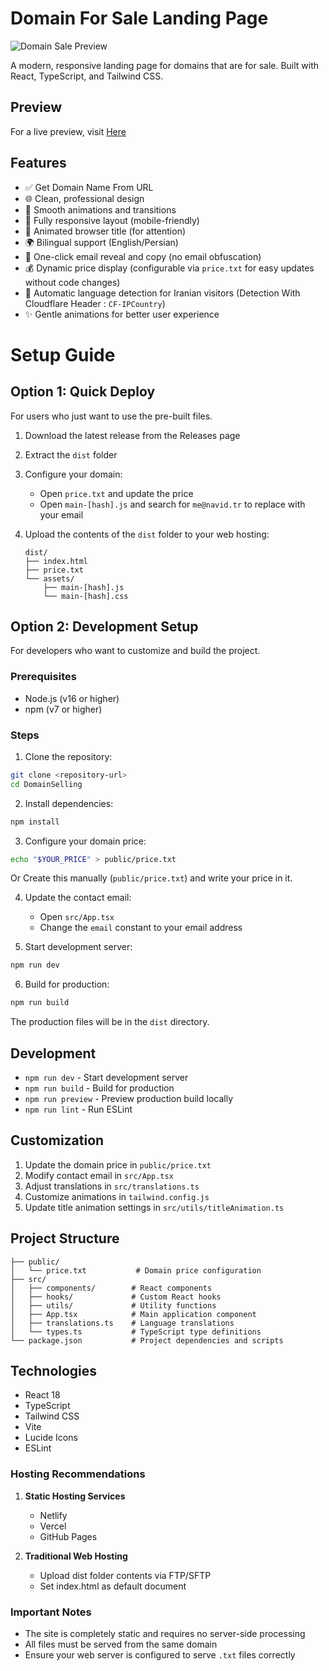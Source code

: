 # Domain For Sale Landing Page 

![Domain Sale Preview](https://i.ibb.co/QCfB7Xz/Screenshot-2025-01-03-at-12-15-26-PM.png)

A modern, responsive landing page for domains that are for sale. Built with React, TypeScript, and Tailwind CSS.
## Preview
For a live preview, visit [Here](https://domainselling.navid.tr/)


## Features

- ✅ Get Domain Name From URL 
- 🌐 Clean, professional design
- 🎨 Smooth animations and transitions
- 📱 Fully responsive layout (mobile-friendly)
- 🔄 Animated browser title (for attention)
- 🌍 Bilingual support (English/Persian) 
- 📧 One-click email reveal and copy (no email obfuscation)
- 💰 Dynamic price display (configurable via `price.txt` for easy updates without code changes)
- 🎯 Automatic language detection for Iranian visitors (Detection With Cloudflare Header : `CF-IPCountry`)
- ✨ Gentle animations for better user experience


# Setup Guide
## Option 1: Quick Deploy

For users who just want to use the pre-built files.

1. Download the latest release from the Releases page
2. Extract the `dist` folder
3. Configure your domain:
    - Open `price.txt` and update the price
    - Open `main-[hash].js` and search for `me@navid.tr` to replace with your email

4. Upload the contents of the `dist` folder to your web hosting:
   ```
   dist/
   ├── index.html
   ├── price.txt
   └── assets/
       ├── main-[hash].js
       └── main-[hash].css
   ```


## Option 2: Development Setup

For developers who want to customize and build the project.

### Prerequisites
- Node.js (v16 or higher)
- npm (v7 or higher)

### Steps

1. Clone the repository:
```bash
git clone <repository-url>
cd DomainSelling
```

2. Install dependencies:
```bash
npm install
```

3. Configure your domain price:
```bash
echo "$YOUR_PRICE" > public/price.txt
```
Or Create this manually (`public/price.txt`) and write your price in it.

4. Update the contact email:
    - Open `src/App.tsx`
    - Change the `email` constant to your email address

5. Start development server:
```bash
npm run dev
```

6. Build for production:
```bash
npm run build
```

The production files will be in the `dist` directory.

## Development

- `npm run dev` - Start development server
- `npm run build` - Build for production
- `npm run preview` - Preview production build locally
- `npm run lint` - Run ESLint

## Customization

1. Update the domain price in `public/price.txt`
2. Modify contact email in `src/App.tsx`
3. Adjust translations in `src/translations.ts`
4. Customize animations in `tailwind.config.js`
5. Update title animation settings in `src/utils/titleAnimation.ts`



## Project Structure

```
├── public/
│   └── price.txt           # Domain price configuration
├── src/
│   ├── components/        # React components
│   ├── hooks/             # Custom React hooks
│   ├── utils/             # Utility functions
│   ├── App.tsx            # Main application component
│   ├── translations.ts    # Language translations
│   └── types.ts           # TypeScript type definitions
└── package.json           # Project dependencies and scripts
```

## Technologies

- React 18
- TypeScript
- Tailwind CSS
- Vite
- Lucide Icons
- ESLint

### Hosting Recommendations

1. **Static Hosting Services**
    - Netlify
    - Vercel
    - GitHub Pages

2. **Traditional Web Hosting**
    - Upload dist folder contents via FTP/SFTP
    - Set index.html as default document


### Important Notes

- The site is completely static and requires no server-side processing
- All files must be served from the same domain
- Ensure your web server is configured to serve `.txt` files correctly

